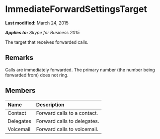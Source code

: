 
# ImmediateForwardSettingsTarget 

 **Last modified:** March 24, 2015

 _**Applies to:** Skype for Business 2015_

The target that receives forwarded calls.


## Remarks

Calls are immediately forwarded. The primary number (the number being forwarded from) does not ring.


## Members





|**Name**|**Description**|
|:-----|:-----|
|Contact|Forward calls to a contact.|
|Delegates|Forward calls to delegates.|
|Voicemail|Forward calls to voicemail.|
